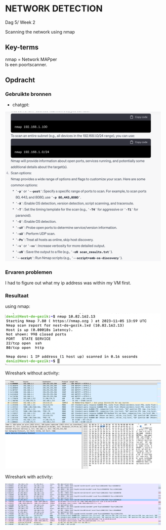 # NETWORK DETECTION

Dag 5/ Week 2

Scanning the network using nmap

## Key-terms
nmap = Network MAPper <br>
Is een poortscanner.


## Opdracht
### Gebruikte bronnen
- chatgpt:

![Alt text](<../00_includes/nmap chatgpt.png>)



### Ervaren problemen
I had to figure out what my ip address was within my VM first.

### Resultaat

using nmap:

![Alt text](../00_includes/nmap.png)

Wireshark without activity:

![Alt text](<../00_includes/nmap Whireshark .png>)

Wireshark with activity:

![Alt text](<../00_includes/nmap wireshark 2.png>)